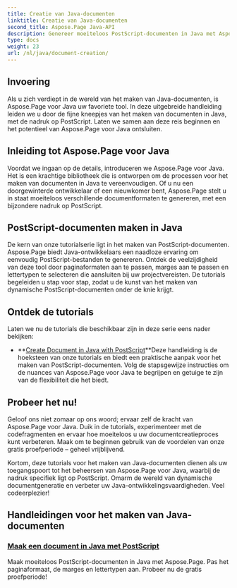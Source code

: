 ```yaml
---
title: Creatie van Java-documenten
linktitle: Creatie van Java-documenten
second_title: Aspose.Page Java-API
description: Genereer moeiteloos PostScript-documenten in Java met Aspose.Page. Pas het paginaformaat, de marges en lettertypen aan. Duik in de tutorials voor het maken van Java-documenten.
type: docs
weight: 23
url: /nl/java/document-creation/
---
```

## Invoering

Als u zich verdiept in de wereld van het maken van Java-documenten, is Aspose.Page voor Java uw favoriete tool. In deze uitgebreide handleiding leiden we u door de fijne kneepjes van het maken van documenten in Java, met de nadruk op PostScript. Laten we samen aan deze reis beginnen en het potentieel van Aspose.Page voor Java ontsluiten.

## Inleiding tot Aspose.Page voor Java

Voordat we ingaan op de details, introduceren we Aspose.Page voor Java. Het is een krachtige bibliotheek die is ontworpen om de processen voor het maken van documenten in Java te vereenvoudigen. Of u nu een doorgewinterde ontwikkelaar of een nieuwkomer bent, Aspose.Page stelt u in staat moeiteloos verschillende documentformaten te genereren, met een bijzondere nadruk op PostScript.

## PostScript-documenten maken in Java

De kern van onze tutorialserie ligt in het maken van PostScript-documenten. Aspose.Page biedt Java-ontwikkelaars een naadloze ervaring om eenvoudig PostScript-bestanden te genereren. Ontdek de veelzijdigheid van deze tool door paginaformaten aan te passen, marges aan te passen en lettertypen te selecteren die aansluiten bij uw projectvereisten. De tutorials begeleiden u stap voor stap, zodat u de kunst van het maken van dynamische PostScript-documenten onder de knie krijgt.

## Ontdek de tutorials

Laten we nu de tutorials die beschikbaar zijn in deze serie eens nader bekijken:

- **[Create Document in Java with PostScript](./postscript/)**Deze handleiding is de hoeksteen van onze tutorials en biedt een praktische aanpak voor het maken van PostScript-documenten. Volg de stapsgewijze instructies om de nuances van Aspose.Page voor Java te begrijpen en getuige te zijn van de flexibiliteit die het biedt.

## Probeer het nu!

Geloof ons niet zomaar op ons woord; ervaar zelf de kracht van Aspose.Page voor Java. Duik in de tutorials, experimenteer met de codefragmenten en ervaar hoe moeiteloos u uw documentcreatieproces kunt verbeteren. Maak om te beginnen gebruik van de voordelen van onze gratis proefperiode – geheel vrijblijvend.

Kortom, deze tutorials voor het maken van Java-documenten dienen als uw toegangspoort tot het beheersen van Aspose.Page voor Java, waarbij de nadruk specifiek ligt op PostScript. Omarm de wereld van dynamische documentgeneratie en verbeter uw Java-ontwikkelingsvaardigheden. Veel codeerplezier!
## Handleidingen voor het maken van Java-documenten
### [Maak een document in Java met PostScript](./postscript/)
Maak moeiteloos PostScript-documenten in Java met Aspose.Page. Pas het paginaformaat, de marges en lettertypen aan. Probeer nu de gratis proefperiode!